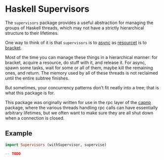 # Haskell Supervisors

The `supervisors` package provides a useful abstraction for managing the
groups of Haskell threads, which may not have a strictly hierarchical
structure to their lifetimes.

One way to think of it is that `supervisors` is to [async][async] as
[resourcet][resourcet] is to [bracket][bracket].

Most of the time you can manage these things in a hierarchical manner:
for bracket, acquire a resource, do stuff with it, and release it. For
async, spawn some tasks, wait for some or all of them, maybe kill the
remaining ones, and return. The memory used by all of these threads is
not reclaimed until the entire subtree finishes.

But sometimes, your concurrency patterns don't fit neatly into a tree;
that is what this package is for.

This package was originally written for use in the rpc layer of the
[capnp][capnp] package, where the various threads handling rpc calls
can have essentially arbitrary lifetimes, but we often want to make
sure they are all shut down when a connection is closed.

## Example

```haskell
import Supervisors (withSupervisor, supervise)

-- TODO
```

[async]: https://hackage.haskell.org/package/async
[bracket]: http://hackage.haskell.org/package/base-4.12.0.0/docs/Control-Exception-Base.html#v:bracket
[resourcet]: https://hackage.haskell.org/package/resourcet
[capnp]: https://hackage.haskell.org/package/capnp
